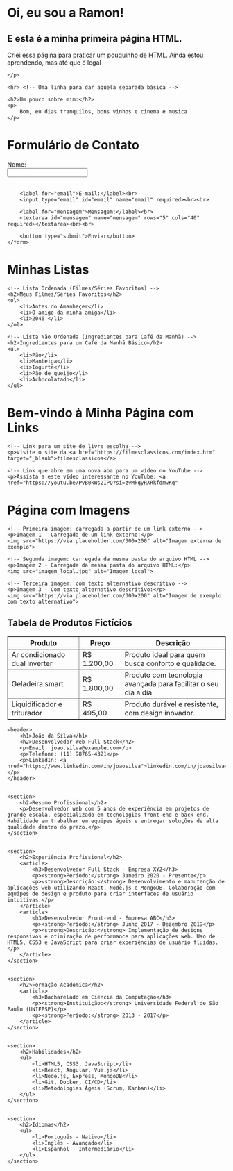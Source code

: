 <!DOCTYPE html>
<html lang="pt-BR">
<head>
    <meta charset="UTF-8">
    <meta name="viewport" content="width=device-width, initial-scale=1.0">
    <title>Minha Primeira Página</title>
</head>
<body>
    <h1>Oi, eu sou a Ramon!</h1>
    <h2>E esta é a minha primeira página HTML.</h2>
    <p>
        Criei essa página para praticar um pouquinho de HTML. 
        Ainda estou aprendendo, mas até que é legal 
       
    </p>

    <hr> <!-- Uma linha para dar aquela separada básica -->

    <h2>Um pouco sobre mim:</h2>
    <p>
        Bom, eu dias tranquilos, bons vinhos e cinema e musica.
    </p>
</body>
</html>

<!DOCTYPE html>
<html lang="pt-BR">
<head>
    <meta charset="UTF-8">
    <meta name="viewport" content="width=device-width, initial-scale=1.0">
    <title>Página de Contato</title>
</head>
<body>
    <h1>Formulário de Contato</h1>
    <form action="#" method="post">
        <label for="nome">Nome:</label><br>
        <input type="text" id="nome" name="nome" required><br><br>

        <label for="email">E-mail:</label><br>
        <input type="email" id="email" name="email" required><br><br>

        <label for="mensagem">Mensagem:</label><br>
        <textarea id="mensagem" name="mensagem" rows="5" cols="40" required></textarea><br><br>

        <button type="submit">Enviar</button>
    </form>
</body>
</html>


<!DOCTYPE html>
<html lang="pt-BR">
<head>
    <meta charset="UTF-8">
    <meta name="viewport" content="width=device-width, initial-scale=1.0">
    <title>Listas em HTML</title>
</head>
<body>
    <h1>Minhas Listas</h1>

    <!-- Lista Ordenada (Filmes/Séries Favoritos) -->
    <h2>Meus Filmes/Séries Favoritos</h2>
    <ol>
        <li>Antes do Amanheçer</li>
        <li>O amigo da minha amiga</li>
        <li>2046 </li>
    </ol>

    <!-- Lista Não Ordenada (Ingredientes para Café da Manhã) -->
    <h2>Ingredientes para um Café da Manhã Básico</h2>
    <ul>
        <li>Pão</li>
        <li>Manteiga</li>
        <li>Iogurte</li>
        <li>Pão de queijo</li>
        <li>Achocolatado</li>
    </ul>
</body>
</html>

<!DOCTYPE html>
<html lang="pt-BR">
<head>
    <meta charset="UTF-8">
    <meta name="viewport" content="width=device-width, initial-scale=1.0">
    <title>Página com Links</title>
</head>
<body>
    <h1>Bem-vindo à Minha Página com Links</h1>

    <!-- Link para um site de livre escolha -->
    <p>Visite o site da <a href="https://filmesclassicos.com/index.htm" target="_blank">filmesclassicos</a>

    <!-- Link que abre em uma nova aba para um vídeo no YouTube -->
    <p>Assista a este vídeo interessante no YouTube: <a href="https://youtu.be/PvB0kWs2IPQ?si=zvMkqyRXRkfdmwKq"
</html>

<!DOCTYPE html>
<html lang="pt-BR">
<head>
    <meta charset="UTF-8">
    <meta name="viewport" content="width=device-width, initial-scale=1.0">
    <title>Página com Imagens</title>
</head>
<body>
    <h1>Página com Imagens</h1>

    <!-- Primeira imagem: carregada a partir de um link externo -->
    <p>Imagem 1 - Carregada de um link externo:</p>
    <img src="https://via.placeholder.com/300x200" alt="Imagem externa de exemplo">

    <!-- Segunda imagem: carregada da mesma pasta do arquivo HTML -->
    <p>Imagem 2 - Carregada da mesma pasta do arquivo HTML:</p>
    <img src="imagem_local.jpg" alt="Imagem local">

    <!-- Terceira imagem: com texto alternativo descritivo -->
    <p>Imagem 3 - Com texto alternativo descritivo:</p>
    <img src="https://via.placeholder.com/300x200" alt="Imagem de exemplo com texto alternativo">
</body>
</html>

<!DOCTYPE html>
<html lang="pt-br">
<head>
    <meta charset="UTF-8">
    <meta name="viewport" content="width=device-width, initial-scale=1.0">
    <title>Tabela de Produtos</title>
</head>
<body>

<h2>Tabela de Produtos Fictícios</h2>

<table border="1">
    <tr>
        <th>Produto</th>
        <th>Preço</th>
        <th>Descrição</th>
    </tr>
    <tr>
        <td>Ar condicionado dual inverter</td>
        <td>R$ 1.200,00</td>
        <td>Produto ideal para quem busca conforto e qualidade.</td>
    </tr>
    <tr>
        <td>Geladeira smart</td>
        <td>R$ 1.800,00</td>
        <td>Produto com tecnologia avançada para facilitar o seu dia a dia.</td>
    </tr>
    <tr>
        <td>Liquidificador e triturador</td>
        <td>R$ 495,00</td>
        <td>Produto durável e resistente, com design inovador.</td>
    </tr>
</table>

</body>
</html>

<!DOCTYPE html>
<html lang="pt-BR">
<head>
    <meta charset="UTF-8">
    <meta name="viewport" content="width=device-width, initial-scale=1.0">
    <title>Currículo - João Silva da Luz</title>
</head>
<body>

    
    <header>
        <h1>João da Silva</h1>
        <h2>Desenvolvedor Web Full Stack</h2>
        <p>Email: joao.silva@example.com</p>
        <p>Telefone: (11) 98765-4321</p>
        <p>LinkedIn: <a href="https://www.linkedin.com/in/joaosilva">linkedin.com/in/joaosilva</a></p>
    </header>

    
    <section>
        <h2>Resumo Profissional</h2>
        <p>Desenvolvedor web com 5 anos de experiência em projetos de grande escala, especializado em tecnologias front-end e back-end. Habilidade em trabalhar em equipes ágeis e entregar soluções de alta qualidade dentro do prazo.</p>
    </section>

    
    <section>
        <h2>Experiência Profissional</h2>
        <article>
            <h3>Desenvolvedor Full Stack - Empresa XYZ</h3>
            <p><strong>Período:</strong> Janeiro 2020 - Presente</p>
            <p><strong>Descrição:</strong> Desenvolvimento e manutenção de aplicações web utilizando React, Node.js e MongoDB. Colaboração com equipes de design e produto para criar interfaces de usuário intuitivas.</p>
        </article>
        <article>
            <h3>Desenvolvedor Front-end - Empresa ABC</h3>
            <p><strong>Período:</strong> Junho 2017 - Dezembro 2019</p>
            <p><strong>Descrição:</strong> Implementação de designs responsivos e otimização de performance para aplicações web. Uso de HTML5, CSS3 e JavaScript para criar experiências de usuário fluidas.</p>
        </article>
    </section>

    
    <section>
        <h2>Formação Acadêmica</h2>
        <article>
            <h3>Bacharelado em Ciência da Computação</h3>
            <p><strong>Instituição:</strong> Universidade Federal de São Paulo (UNIFESP)</p>
            <p><strong>Período:</strong> 2013 - 2017</p>
        </article>
    </section>

    
    <section>
        <h2>Habilidades</h2>
        <ul>
            <li>HTML5, CSS3, JavaScript</li>
            <li>React, Angular, Vue.js</li>
            <li>Node.js, Express, MongoDB</li>
            <li>Git, Docker, CI/CD</li>
            <li>Metodologias Ágeis (Scrum, Kanban)</li>
        </ul>
    </section>

    
    <section>
        <h2>Idiomas</h2>
        <ul>
            <li>Português - Nativo</li>
            <li>Inglês - Avançado</li>
            <li>Espanhol - Intermediário</li>
        </ul>
    </section>

</body>
</html>